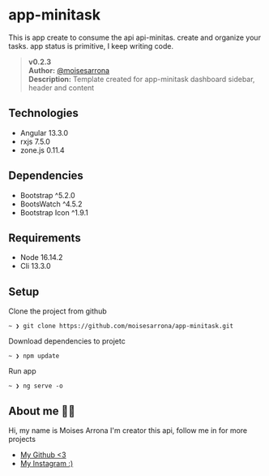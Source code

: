 # app-minitask
This is app create to consume the api api-minitas. create and organize your tasks. app status is primitive, I keep writing code.

>__v0.2.3__  
__Author:__ [@moisesarrona](https://github.com/mosesarrona)  
__Description:__ Template created for app-minitask dashboard sidebar, header and content  

## Technologies
- Angular 13.3.0
- rxjs 7.5.0
- zone.js 0.11.4

## Dependencies
- Bootstrap ^5.2.0
- BootsWatch ^4.5.2
- Bootstrap Icon ^1.9.1

## Requirements
- Node 16.14.2
- Cli 13.3.0

## Setup
Clone the project from github
```
~ ❯ git clone https://github.com/moisesarrona/app-minitask.git
```
Download dependencies to projetc
```
~ ❯ npm update
```
Run app
```
~ ❯ ng serve -o
```

## About me 👨‍💻
Hi, my name is Moises Arrona I'm creator this api, follow me in for more projects

- [My Github <3](https://github.com/mosesarrona)
- [My Instagram :)](https://www.instagram.com/moisesarrona/)